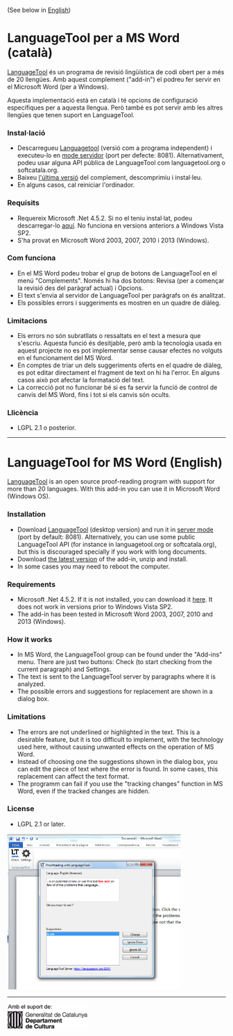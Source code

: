 (See below in [English](#english))
# LanguageTool per a MS Word (català)

[LanguageTool](https://www.languagetool.org) és un programa de revisió lingüística de codi obert per a més de 20 llengües. Amb aquest complement ("add-in") el podreu fer servir en el Microsoft Word (per a Windows). 

Aquesta implementació està en català i té opcions de configuració específiques per a aquesta llengua. Però també es pot servir amb les altres llengües que tenen suport en LanguageTool.

### Instal·lació
* Descarregueu [Languagetool](https://www.languagetool.org) (versió com a programa independent) i executeu-lo en [mode servidor](http://wiki.languagetool.org/http-server) (port per defecte: 8081). Alternativament, podeu usar alguna API pública de LanguageTool com languagetool.org o softcatala.org.
* Baixeu [l'última versió](https://github.com/jaumeortola/languagetool-msword10-addin/releases/latest) del complement, descomprimiu i instal·leu.
* En alguns casos, cal reiniciar l'ordinador. 

### Requisits
* Requereix Microsoft .Net 4.5.2. Si no el teniu instal·lat, podeu descarregar-lo [aquí](https://www.microsoft.com/en-us/download/details.aspx?id=42643). No funciona en versions anteriors a Windows Vista SP2.
* S'ha provat en Microsoft Word 2003, 2007, 2010 i 2013 (Windows). 

### Com funciona
* En el MS Word podeu trobar el grup de botons de LanguageTool en el menú "Complements". Només hi ha dos botons: Revisa (per a començar la revisió des del paràgraf actual) i Opcions. 
* El text s'envia al servidor de LanguageTool per paràgrafs on és analitzat. 
* Els possibles errors i suggeriments es mostren en un quadre de diàleg. 

### Limitacions
* Els errors no són subratllats o ressaltats en el text a mesura que s'escriu. Aquesta funció és desitjable, però amb la tecnologia usada en aquest projecte no es pot implementar sense causar efectes no volguts en el funcionament del MS Word.
* En comptes de triar un dels suggeriments oferts en el quadre de diàleg, es pot editar directament el fragment de text on hi ha l'error. En alguns casos això pot afectar la formatació del text.
* La correcció pot no funcionar bé si es fa servir la funció de control de canvis del MS Word, fins i tot si els canvis són ocults. 

### Llicència
* LGPL 2.1 o posterior.

---

# <a name="english"></a>LanguageTool for MS Word (English)


[LanguageTool](https://www.languagetool.org) is an open source proof-reading program with support for more than 20 languages. With this add-in you can use it in Microsoft Word (Windows OS).

### Installation
* Download [LanguageTool](https://www.languagetool.org) (desktop version) and run it in [server mode](http://wiki.languagetool.org/http-server) (port by default: 8081). Alternatively, you can use some public LanguageTool API (for instance in languagetool.org or softcatala.org), but this is discouraged specially if you work with long documents.
* Download [the latest version](https://github.com/jaumeortola/languagetool-msword10-addin/releases/latest) of the add-in, unzip and install.
* In some cases you may need to reboot the computer.

### Requirements
* Microsoft .Net 4.5.2. If it is not installed, you can download it [here](https://www.microsoft.com/en-us/download/details.aspx?id=42643). It does not work in versions prior to Windows Vista SP2.
* The add-in has been tested in Microsoft Word 2003, 2007, 2010 and 2013 (Windows).

### How it works
* In MS Word, the LanguageTool group can be found under the "Add-ins" menu. There are just two buttons: Check (to start checking from the current paragraph) and Settings.
* The text is sent to the LanguageTool server by paragraphs where it is analyzed.
* The possible errors and suggestions for replacement are shown in a dialog box.

### Limitations
* The errors are not underlined or highlighted in the text. This is a desirable feature, but it is too difficult to implement, with the technology used here, without causing unwanted effects on the operation of MS Word. 
* Instead of choosing one the suggestions shown in the dialog box, you can edit the piece of text where the error is found. In some cases, this replacement can affect the text format.
* The programm can fail if you use the "tracking changes" function in MS Word, even if the tracked changes are hidden. 


### License
* LGPL 2.1 or later.

<img src="/msword-lt-addin-screenshot.jpg" width="400"/> 

---
![Generalitat de Catalunya](/languagetool-msword10-addin/Resources/suportGenCat.png "Generalitat de Catalunya")


